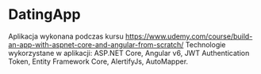 # DatingApp

Aplikacja wykonana podczas kursu https://www.udemy.com/course/build-an-app-with-aspnet-core-and-angular-from-scratch/
Technologie wykorzystane w aplikacji: ASP.NET Core, Angular v6, JWT Authentication Token, Entity Framework Core, AlertifyJs, AutoMapper.

